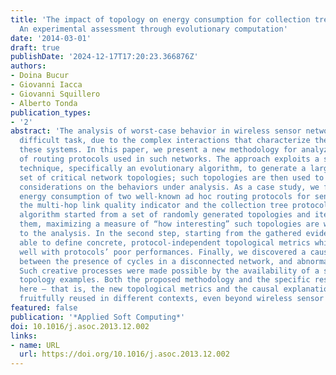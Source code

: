 ```yaml
---
title: 'The impact of topology on energy consumption for collection tree protocols:
  An experimental assessment through evolutionary computation'
date: '2014-03-01'
draft: true
publishDate: '2024-12-17T17:20:23.366876Z'
authors:
- Doina Bucur
- Giovanni Iacca
- Giovanni Squillero
- Alberto Tonda
publication_types:
- '2'
abstract: 'The analysis of worst-case behavior in wireless sensor networks is an extremely
  difficult task, due to the complex interactions that characterize the dynamics of
  these systems. In this paper, we present a new methodology for analyzing the performance
  of routing protocols used in such networks. The approach exploits a stochastic optimization
  technique, specifically an evolutionary algorithm, to generate a large, yet tractable,
  set of critical network topologies; such topologies are then used to infer general
  considerations on the behaviors under analysis. As a case study, we focused on the
  energy consumption of two well-known ad hoc routing protocols for sensor networks:
  the multi-hop link quality indicator and the collection tree protocol. The evolutionary
  algorithm started from a set of randomly generated topologies and iteratively enhanced
  them, maximizing a measure of “how interesting” such topologies are with respect
  to the analysis. In the second step, starting from the gathered evidence, we were
  able to define concrete, protocol-independent topological metrics which correlate
  well with protocols’ poor performances. Finally, we discovered a causal relation
  between the presence of cycles in a disconnected network, and abnormal network traffic.
  Such creative processes were made possible by the availability of a set of meaningful
  topology examples. Both the proposed methodology and the specific results presented
  here – that is, the new topological metrics and the causal explanation – can be
  fruitfully reused in different contexts, even beyond wireless sensor networks.'
featured: false
publication: '*Applied Soft Computing*'
doi: 10.1016/j.asoc.2013.12.002
links:
- name: URL
  url: https://doi.org/10.1016/j.asoc.2013.12.002
---
```


